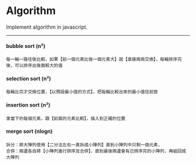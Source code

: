 # Algorithm
Implement algorithm in javascript.

---
####  bubble sort (n²)
    每一輪一路往後比較，如果【前一個元素比後一個元素大】就【直接兩兩交換】，每輪排序完後，可以排序出後面較大的值

####  selection sort (n²)
    每輪比完才交換位置，【以預設最小值的方式】，把每輪比較出來的最小值往前放

####  insertion sort (n²)
    拿當下的每個元素，跟【前面的元素比較】，插入到正確的位置

####  merge sort (nlogn)
    拆分：將大陣列使用【二分法左右一直拆成小陣列】直到小陣列中只剩一個元素，
    合併：兩邊各自將【小陣列進行排序及合併】，直到最後兩邊會有已排序完的小陣列，再組回成大陣列
